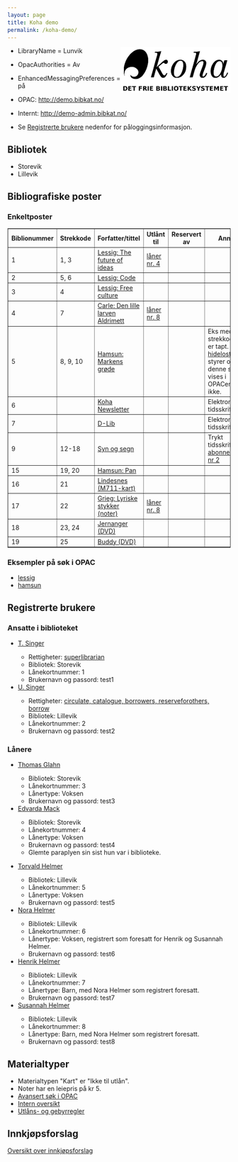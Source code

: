 ```yaml
---
layout: page
title: Koha demo
permalink: /koha-demo/
---
```


<div style="clear: right; float: right;"><a href="/koha"><img src="/images/logo-koha-web.png" height="104" width="248" alt="Koha logo" title="Koha logo"/></a></div>

* LibraryName = Lunvik
* OpacAuthorities = Av
* EnhancedMessagingPreferences = på

* OPAC: <http://demo.bibkat.no/>
* Internt: <a href="http://demo-admin.bibkat.no/">http://demo-admin.bibkat.no/</a>
* Se <a href="#reg">Registrerte brukere</a> nedenfor for påloggingsinformasjon.

Bibliotek
---------

* Storevik
* Lillevik

<h2>Bibliografiske poster</h2>

<h3>Enkeltposter</h3>

<table border="1">

<tr><th>Biblionummer</th><th>Strekkode</th><th>Forfatter/tittel</th><th>Utlånt til</th><th>Reservert av</th><th>Annet</th></tr>
<tr><td>1</td>           <td>1, 3</td>     <td><a href="http://demo.bibkat.no/cgi-bin/koha/opac-detail.pl?biblionumber=1">Lessig: The future of ideas</a></td><td><a href="http://demo.bibkat.no/cgi-bin/koha/members/readingrec.pl?borrowernumber=4">låner nr. 4</a></td><td></td><td></td></tr>

<tr><td>2</td>           <td>5, 6</td>     <td><a href="http://demo.bibkat.no/cgi-bin/koha/opac-detail.pl?biblionumber=2">Lessig: Code</a></td><td></td><td></td><td></td></tr>

<tr><td>3</td>           <td>4</td>        <td><a href="http://demo.bibkat.no/cgi-bin/koha/opac-detail.pl?biblionumber=3">Lessig: Free culture</a></td><td></td><td></td><td></td></tr>

<tr><td>4</td>           <td>7</td>        <td><a href="http://demo.bibkat.no/cgi-bin/koha/opac-detail.pl?biblionumber=4">Carle: Den lille larven Aldrimett</a></td><td><a href="http://demo.bibkat.no/cgi-bin/koha/members/readingrec.pl?borrowernumber=8">låner nr. 8</a></td><td></td><td></td></tr>

<tr><td>5</td>           <td>8, 9, 10</td> <td><a href="http://demo.bibkat.no/cgi-bin/koha/opac-detail.pl?biblionumber=5">Hamsun: Markens grøde</a></td><td></td><td></td><td>Eks med strekkode 9 er tapt. <a href="http://koha-community.org/documentation/3-2-manual/?ch=c19#AEN1638" class="pref">hidelostitems</a> styrer om denne skal vises i OPACen eller ikke.</td></tr>

<tr><td>6</td>           <td></td>        <td><a href="http://demo.bibkat.no/cgi-bin/koha/opac-detail.pl?biblionumber=6">Koha Newsletter</a></td><td></td><td></td><td>Elektronisk tidsskrift</td></tr>

<tr><td>7</td>           <td></td>        <td><a href="http://demo.bibkat.no/cgi-bin/koha/opac-detail.pl?biblionumber=7">D-Lib</a></td><td></td><td></td><td>Elektronisk tidsskrift</td></tr>

<tr><td>9</td>           <td>12-18</td>   <td><a href="http://demo.bibkat.no/cgi-bin/koha/opac-detail.pl?biblionumber=9">Syn og segn</a></td><td></td><td></td><td>Trykt tidsskrift, <a href="http://demo.bibkat.no/cgi-bin/koha/serials/subscription-detail.pl?subscriptionid=2">abonnement nr 2</a></td></tr>

<tr><td>15</td>           <td>19, 20</td>   <td><a href="http://demo.bibkat.no/cgi-bin/koha/opac-detail.pl?biblionumber=15">Hamsun: Pan</a></td><td></td><td></td><td></td></tr>

<tr><td>16</td>           <td>21</td>       <td><a href="http://demo.bibkat.no/cgi-bin/koha/opac-detail.pl?biblionumber=16">Lindesnes (M711-kart)</a></td><td></td><td></td><td></td></tr>

<tr><td>17</td>           <td>22</td>       <td><a href="http://demo.bibkat.no/cgi-bin/koha/opac-detail.pl?biblionumber=17">Grieg: Lyriske stykker (noter)</a></td><td><a href="http://demo.bibkat.no/cgi-bin/koha/members/readingrec.pl?borrowernumber=8">låner nr. 8</a></td><td></td><td></td></tr>

<tr><td>18</td>           <td>23, 24</td>       <td><a href="http://demo.bibkat.no/cgi-bin/koha/opac-detail.pl?biblionumber=18">Jernanger (DVD)</a></td><td></td><td></td><td></td></tr>

<tr><td>19</td>           <td>25</td>       <td><a href="http://demo.bibkat.no/cgi-bin/koha/opac-detail.pl?biblionumber=19">Buddy (DVD)</a></td><td></td><td></td><td></td></tr>

</table>

<h3>Eksempler på søk i OPAC</h3>

<ul>
<li><a href="http://demo.bibkat.no/cgi-bin/koha/opac-search.pl?q=lessig">lessig</a></li>
<li><a href="http://demo.bibkat.no/cgi-bin/koha/opac-search.pl?q=hamsun">hamsun</a></li>
</ul>

<h2 name="reg">Registrerte brukere</h2>

<h3>Ansatte i biblioteket</h3>

<ul>
<li><a href="http://demo-admin.bibkat.no/cgi-bin/koha/members/moremember.pl?borrowernumber=1">T. Singer</a></li>
	<ul>
	<li>Rettigheter: <a href="http://demo-admin.bibkat.no/cgi-bin/koha/members/member-flags.pl?member=1">superlibrarian</a></li>
	<li>Bibliotek: Storevik</li>
	<li>Lånekortnummer: 1</li>
	<li>Brukernavn og passord: test1</li>
	</ul>
</li>
<li><a href="http://demo-admin.bibkat.no/cgi-bin/koha/members/moremember.pl?borrowernumber=2">U. Singer</a></li>
	<ul>
	<li>Rettigheter: <a href="http://demo-admin.bibkat.no/cgi-bin/koha/members/member-flags.pl?member=2">circulate, catalogue, borrowers, reserveforothers, borrow</a></li>
	<li>Bibliotek: Lillevik</li>
	<li>Lånekortnummer: 2</li>
	<li>Brukernavn og passord: test2</li>
	</ul>
</li>
</ul>

<h3>Lånere</h3>

<ul>
<li><a href="http://demo-admin.bibkat.no/cgi-bin/koha/members/moremember.pl?borrowernumber=3">Thomas Glahn</a></li>
	<ul>
	<li>Bibliotek: Storevik</li>
	<li>Lånekortnummer: 3</li>
	<li>Lånertype: Voksen</li>
	<li>Brukernavn og passord: test3</li>
	</ul>
</li>
<li><a href="http://demo-admin.bibkat.no/cgi-bin/koha/members/moremember.pl?borrowernumber=4">Edvarda Mack</a></li>
	<ul>
	<li>Bibliotek: Storevik</li>
	<li>Lånekortnummer: 4</li>
	<li>Lånertype: Voksen</li>
	<li>Brukernavn og passord: test4</li>
	<li>Glemte paraplyen sin sist hun var i biblioteke.</p>
	</ul>
</li>
<li><a href="http://demo-admin.bibkat.no/cgi-bin/koha/members/moremember.pl?borrowernumber=5">Torvald Helmer</a></li>
	<ul>
	<li>Bibliotek: Lillevik</li>
	<li>Lånekortnummer: 5</li>
	<li>Lånertype: Voksen</li>
	<li>Brukernavn og passord: test5</li>
	</ul>
</li>
<li><a href="http://demo-admin.bibkat.no/cgi-bin/koha/members/moremember.pl?borrowernumber=6">Nora Helmer</a></li>
	<ul>
	<li>Bibliotek: Lillevik</li>
	<li>Lånekortnummer: 6</li>
	<li>Lånertype: Voksen, registrert som foresatt for Henrik og Susannah Helmer.</li>
	<li>Brukernavn og passord: test6</li>
	</ul>
</li>
<li><a href="http://demo-admin.bibkat.no/cgi-bin/koha/members/moremember.pl?borrowernumber=7">Henrik Helmer</a></li>
	<ul>
	<li>Bibliotek: Lillevik</li>
	<li>Lånekortnummer: 7</li>
	<li>Lånertype: Barn, med Nora Helmer som registrert foresatt.</li>
	<li>Brukernavn og passord: test7</li>
	</ul>
</li>
<li><a href="http://demo-admin.bibkat.no/cgi-bin/koha/members/moremember.pl?borrowernumber=8">Susannah Helmer</a></li>
	<ul>
	<li>Bibliotek: Lillevik</li>
	<li>Lånekortnummer: 8</li>
	<li>Lånertype: Barn, med Nora Helmer som registrert foresatt.</li>
	<li>Brukernavn og passord: test8</li>
	</ul>
</li>
</ul>

<h2>Materialtyper</h2>

<ul>
<li>Materialtypen "Kart" er "Ikke til utlån".</li>
<li>Noter har en leiepris på kr 5.</li>
<li><a href="http://demo.bibkat.no/cgi-bin/koha/opac-search.pl">Avansert søk i OPAC</a></li>
<li><a href="http://demo-admin.bibkat.no/cgi-bin/koha/admin/itemtypes.pl">Intern oversikt</a></li>
<li><a href="http://demo-admin.bibkat.no/cgi-bin/koha/admin/smart-rules.pl">Utlåns- og gebyrregler</a></li>
</ul>

<h2>Innkjøpsforslag</h2>

<p><a href="http://demo-admin.bibkat.no/cgi-bin/koha/suggestion/suggestion.pl">Oversikt over innkjøpsforslag</a></p>

